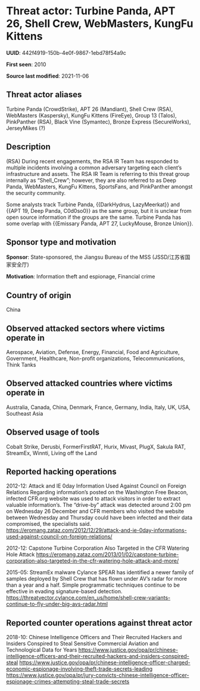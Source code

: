 # Threat actor: Turbine Panda, APT 26, Shell Crew, WebMasters, KungFu Kittens

**UUID**: 442f4919-150b-4e0f-9867-1ebd78f54a9c

**First seen**: 2010

**Source last modified**: 2021-11-06

## Threat actor aliases

Turbine Panda (CrowdStrike), APT 26 (Mandiant), Shell Crew (RSA), WebMasters (Kaspersky), KungFu Kittens (FireEye), Group 13 (Talos), PinkPanther (RSA), Black Vine (Symantec), Bronze Express (SecureWorks), JerseyMikes (?)

## Description

(RSA) During recent engagements, the RSA IR Team has responded to multiple incidents involving a common adversary targeting each client’s infrastructure and assets.  The RSA IR Team is referring to this threat group internally as “Shell_Crew”; however, they are also referred to as Deep Panda, WebMasters, KungFu Kittens, SportsFans, and PinkPanther amongst the security community.

Some analysts track Turbine Panda, {{DarkHydrus, LazyMeerkat}} and {{APT 19, Deep Panda, C0d0so0}} as the same group, but it is unclear from open source information if the groups are the same.
Turbine Panda has some overlap with {{Emissary Panda, APT 27, LuckyMouse, Bronze Union}}.

## Sponsor type and motivation

**Sponsor**: State-sponsored, the Jiangsu Bureau of the MSS (JSSD/江苏省国家安全厅)

**Motivation**: Information theft and espionage, Financial crime


## Country of origin

China

## Observed attacked sectors where victims operate in

Aerospace, Aviation, Defense, Energy, Financial, Food and Agriculture, Government, Healthcare, Non-profit organizations, Telecommunications, Think Tanks

## Observed attacked countries where victims operate in

Australia, Canada, China, Denmark, France, Germany, India, Italy, UK, USA, Southeast Asia

## Observed usage of tools

Cobalt Strike, Derusbi, FormerFirstRAT, Hurix, Mivast, PlugX, Sakula RAT, StreamEx, Winnti, Living off the Land

## Reported hacking operations

2012-12: Attack and IE 0day Information Used Against Council on Foreign Relations
Regarding information’s posted on the Washington Free Beacon, infected CFR.org website was used to attack visitors in order to extract valuable information’s. The “drive-by” attack was detected around 2:00 pm on Wednesday 26 December and CFR members who visited the website between Wednesday and Thursday could have been infected and their data compromised, the specialists said.
https://eromang.zataz.com/2012/12/29/attack-and-ie-0day-informations-used-against-council-on-foreign-relations/

2012-12: Capstone Turbine Corporation Also Targeted in the CFR Watering Hole Attack
https://eromang.zataz.com/2013/01/02/capstone-turbine-corporation-also-targeted-in-the-cfr-watering-hole-attack-and-more/

2015-05: StreamEx malware
Cylance SPEAR has identified a newer family of samples deployed by Shell Crew that has flown under AV’s radar for more than a year and a half. Simple programmatic techniques continue to be effective in evading signature-based detection.
https://threatvector.cylance.com/en_us/home/shell-crew-variants-continue-to-fly-under-big-avs-radar.html

## Reported counter operations against threat actor

2018-10: Chinese Intelligence Officers and Their Recruited Hackers and Insiders Conspired to Steal Sensitive Commercial Aviation and Technological Data for Years
https://www.justice.gov/opa/pr/chinese-intelligence-officers-and-their-recruited-hackers-and-insiders-conspired-steal
https://www.justice.gov/opa/pr/chinese-intelligence-officer-charged-economic-espionage-involving-theft-trade-secrets-leading
https://www.justice.gov/opa/pr/jury-convicts-chinese-intelligence-officer-espionage-crimes-attempting-steal-trade-secrets



